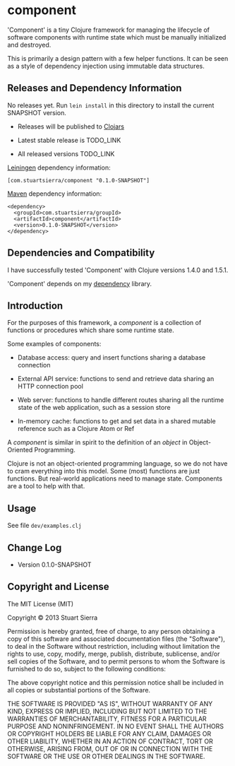# component

'Component' is a tiny Clojure framework for managing the lifecycle of
software components with runtime state which must be manually
initialized and destroyed.

This is primarily a design pattern with a few helper functions. It can
be seen as a style of dependency injection using immutable data
structures.



## Releases and Dependency Information

No releases yet. Run `lein install` in this directory to install the
current SNAPSHOT version.

* Releases will be published to [Clojars]

* Latest stable release is TODO_LINK

* All released versions TODO_LINK

[Leiningen] dependency information:

    [com.stuartsierra/component "0.1.0-SNAPSHOT"]

[Maven] dependency information:

    <dependency>
      <groupId>com.stuartsierra/groupId>
      <artifactId>component</artifactId>
      <version>0.1.0-SNAPSHOT</version>
    </dependency>

[Clojars]: http://clojars.org/
[Leiningen]: http://leiningen.org/
[Maven]: http://maven.apache.org/



## Dependencies and Compatibility

I have successfully tested 'Component' with Clojure versions
1.4.0 and 1.5.1.

'Component' depends on my [dependency] library.

[dependency]: https://github.com/stuartsierra/dependency



## Introduction

For the purposes of this framework, a *component* is a collection of
functions or procedures which share some runtime state.

Some examples of components:

* Database access: query and insert functions sharing a database
  connection

* External API service: functions to send and retrieve data sharing an
  HTTP connection pool

* Web server: functions to handle different routes sharing all the
  runtime state of the web application, such as a session store

* In-memory cache: functions to get and set data in a shared mutable
  reference such as a Clojure Atom or Ref

A *component* is similar in spirit to the definition of an *object* in
Object-Oriented Programming.

Clojure is not an object-oriented programming language, so we do not
have to cram everything into this model. Some (most) functions are
just functions. But real-world applications need to manage state.
Components are a tool to help with that.



## Usage

See file `dev/examples.clj`




## Change Log

* Version 0.1.0-SNAPSHOT



## Copyright and License

The MIT License (MIT)

Copyright © 2013 Stuart Sierra

Permission is hereby granted, free of charge, to any person obtaining a copy of
this software and associated documentation files (the "Software"), to deal in
the Software without restriction, including without limitation the rights to
use, copy, modify, merge, publish, distribute, sublicense, and/or sell copies of
the Software, and to permit persons to whom the Software is furnished to do so,
subject to the following conditions:

The above copyright notice and this permission notice shall be included in all
copies or substantial portions of the Software.

THE SOFTWARE IS PROVIDED "AS IS", WITHOUT WARRANTY OF ANY KIND, EXPRESS OR
IMPLIED, INCLUDING BUT NOT LIMITED TO THE WARRANTIES OF MERCHANTABILITY, FITNESS
FOR A PARTICULAR PURPOSE AND NONINFRINGEMENT. IN NO EVENT SHALL THE AUTHORS OR
COPYRIGHT HOLDERS BE LIABLE FOR ANY CLAIM, DAMAGES OR OTHER LIABILITY, WHETHER
IN AN ACTION OF CONTRACT, TORT OR OTHERWISE, ARISING FROM, OUT OF OR IN
CONNECTION WITH THE SOFTWARE OR THE USE OR OTHER DEALINGS IN THE SOFTWARE.
